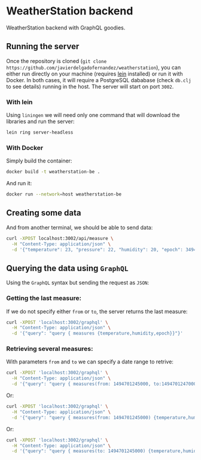 # WeatherStation backend
WeatherStation backend with GraphQL goodies.

## Running the server
Once the repository is cloned (``git clone https://github.com/javierdelgadofernandez/weatherstation``), you can either run directly on your machine (requires [lein](https://leiningen.org) installed) or run it with Docker. In both cases, it will require a PostgreSQL dababase (check ``db.clj`` to see details) running in the host. The server will start on port ``3002``.

### With lein
Using ``liningen`` we will need only one command that will download the libraries and run the server:
```sh
lein ring server-headless   
```

### With Docker
Simply build the container:
```sh
docker build -t weatherstation-be .
```
And run it:
```sh
docker run --network=host weatherstation-be
```

## Creating some data
And from another terminal, we should be able to send data:
```sh
curl -XPOST localhost:3002/api/measure \
  -H "Content-Type: application/json" \
  -d '{"temperature": 23, "pressure": 22, "humidity": 20, "epoch": 3494701246000}' 
```

## Querying the data using ``GraphQL``
Using the ``GraphQL`` syntax but sending the request as ``JSON``:
### Getting the last measure:
If we do not specify either ``from`` or ``to``, the server returns the last measure:
```sh
curl -XPOST 'localhost:3002/graphql' \
  -H "Content-Type: application/json" \
  -d '{"query": "query { measures {temperature,humidity,epoch}}"}' 
```
### Retrieving several measures:
With parameters ``from`` and ``to`` we can specify a date range to retrive:
```sh
curl -XPOST 'localhost:3002/graphql' \
  -H "Content-Type: application/json" \
  -d '{"query": "query { measures(from: 1494701245000, to:1494701247000) {temperature,humidity,epoch}}"}'
```
Or:
```sh
curl -XPOST 'localhost:3002/graphql' \
  -H "Content-Type: application/json" \
  -d '{"query": "query { measures(from: 1494701245000) {temperature,humidity,epoch}}"}'
```

Or:
```sh
curl -XPOST 'localhost:3002/graphql' \
  -H "Content-Type: application/json" \
  -d '{"query": "query { measures(to: 1494701245000) {temperature,humidity,epoch}}"}'
```
